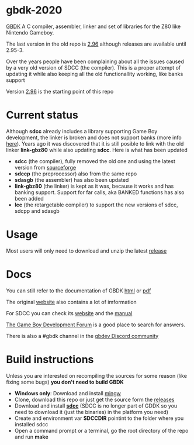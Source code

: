 # gbdk-2020
[GBDK](http://gbdk.sourceforge.net/) A C compiler, assembler, linker and set of libraries for the Z80 like Nintendo Gameboy.

The last version in the old repo is [2.96](https://sourceforge.net/projects/gbdk/files/gbdk/2.96/) although releases are available until 2.95-3.

Over the years people have been complaining about all the issues caused by a very old version of SDCC (the compiler). This is a proper attempt of updating it while also keeping all the old functionallity working, like banks support

Version [2.96](https://sourceforge.net/projects/gbdk/files/gbdk/2.96/) is the starting point of this repo

# Current status
Although **sdcc** already includes a library supporting Game Boy development, the linker is broken and does not support banks (more info [here](http://zalods.blogspot.com/2017/07/bitbitjam-4-velcro-sheep.html)). Years ago it was discovered that it is still posible to link with the old linker **link-gbz80** while also updating **sdcc**. Here is what has been updated
- **sdcc** (the compiler), fully removed the old one and using the latest version from [sourceforge](http://sdcc.sourceforge.net)
- **sdccp** (the preprocessor) also from the same repo
- **sdasgb** (the assembler) has also been updated
- **link-gbz80** (the linker) is kept as it was, because it works and has banking support. Support for far calls, aka BANKED functions has also been added
- **lcc** (the retargetable compiler) to support the new versions of sdcc, sdcpp and sdasgb 

# Usage
Most users will only need to download and unzip the latest [release](https://github.com/Zal0/gbdk-2020/releases)

# Docs
You can still refer to the documentation of GBDK [html](http://gbdk.sourceforge.net/doc/html/book01.html) or [pdf](http://gbdk.sourceforge.net/doc/gbdk-doc.pdf)

The original [website](http://gbdk.sourceforge.net/) also contains a lot of imformation

For SDCC you can check its [website](http://sdcc.sourceforge.net/) and the [manual](http://sdcc.sourceforge.net/doc/sdccman.pdf)

[The Game Boy Development Forum](https://gbdev.gg8.se/forums/) is a good place to search for answers. 

There is also a #gbdk channel in the [gbdev Discord community](https://discord.gg/kjZVje)

# Build instructions
Unless you are interested on recompiling the sources for some reason (like fixing some bugs) **you don't need to build GBDK**

- **Windows only**: Download and install [mingw](http://www.mingw.org/)
- Clone, download this repo or just get the source form the [releases](https://github.com/Zal0/gbdk-2020/releases)
- Download and install [**sdcc**](http://sdcc.sourceforge.net/) (SDCC is no longer part of GDDK so you need to download it (just the binaries) in the platform you need)
- Create and environment var **SDCCDIR** pointint to the folder where you installed sdcc
- Open a command prompt or a terminal, go the root directory of the repo and run **make**

